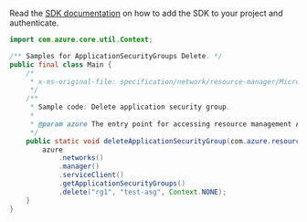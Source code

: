 Read the [SDK documentation](https://github.com/Azure/azure-sdk-for-java/blob/azure-resourcemanager_2.11.0/sdk/resourcemanager/azure-resourcemanager/README.md) on how to add the SDK to your project and authenticate.

```java
import com.azure.core.util.Context;

/** Samples for ApplicationSecurityGroups Delete. */
public final class Main {
    /*
     * x-ms-original-file: specification/network/resource-manager/Microsoft.Network/stable/2021-05-01/examples/ApplicationSecurityGroupDelete.json
     */
    /**
     * Sample code: Delete application security group.
     *
     * @param azure The entry point for accessing resource management APIs in Azure.
     */
    public static void deleteApplicationSecurityGroup(com.azure.resourcemanager.AzureResourceManager azure) {
        azure
            .networks()
            .manager()
            .serviceClient()
            .getApplicationSecurityGroups()
            .delete("rg1", "test-asg", Context.NONE);
    }
}
```
